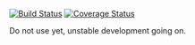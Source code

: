 [![Build Status](https://travis-ci.com/panflux/node-platform.svg?branch=master)](https://travis-ci.com/panflux/node-platform)
[![Coverage Status](https://coveralls.io/repos/github/panflux/node-platform/badge.svg?branch=master)](https://coveralls.io/github/panflux/node-platform?branch=master)

Do not use yet, unstable development going on.
